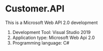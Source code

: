 # Customer.API
This is a Microsoft Web API 2.0 development

1. Development Tool: Visual Studio 2019
2. Application type: Microsoft Web Api 2.0
3. Programming language: C# 

